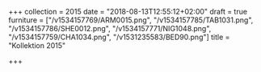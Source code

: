+++
collection = 2015
date = "2018-08-13T12:55:12+02:00"
draft = true
furniture = ["/v1534157769/ARM0015.png", "/v1534157785/TAB1031.png", "/v1534157786/SHE0012.png", "/v1534157771/NIG1048.png", "/v1534157759/CHA1034.png", "/v1531235583/BED90.png"]
title = "Kollektion 2015"

+++
